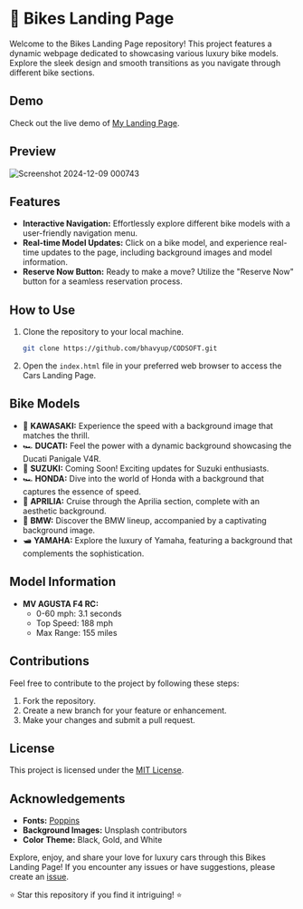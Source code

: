 # 🚗 Bikes Landing Page

Welcome to the Bikes Landing Page repository! This project features a dynamic webpage dedicated to showcasing various luxury bike models. Explore the sleek design and smooth transitions as you navigate through different bike sections.

## Demo

Check out the live demo of [My Landing Page](https://bhavy-upreti-landing-page.netlify.app/).

## Preview

![Screenshot 2024-12-09 000743](https://github.com/user-attachments/assets/37340e46-8f51-417d-ba42-30510564b66c)


## Features
- **Interactive Navigation:** Effortlessly explore different bike models with a user-friendly navigation menu.
- **Real-time Model Updates:** Click on a bike model, and experience real-time updates to the page, including background images and model information.
- **Reserve Now Button:** Ready to make a move? Utilize the "Reserve Now" button for a seamless reservation process.

## How to Use
1. Clone the repository to your local machine.
   ```bash
   git clone https://github.com/bhavyup/CODSOFT.git
   ```

2. Open the `index.html` file in your preferred web browser to access the Cars Landing Page.

## Bike Models
- 🚗 **KAWASAKI:** Experience the speed with a background image that matches the thrill.
- 🏎️ **DUCATI:** Feel the power with a dynamic background showcasing the Ducati Panigale V4R.
- 🚀 **SUZUKI:** Coming Soon! Exciting updates for Suzuki enthusiasts.
- 🏎️ **HONDA:** Dive into the world of Honda with a background that captures the essence of speed.
- 🚙 **APRILIA:** Cruise through the Aprilia section, complete with an aesthetic background.
- 🚗 **BMW:** Discover the BMW lineup, accompanied by a captivating background image.
- 🛥️ **YAMAHA:** Explore the luxury of Yamaha, featuring a background that complements the sophistication.

## Model Information
- **MV AGUSTA F4 RC:**
  - 0-60 mph: 3.1 seconds
  - Top Speed: 188 mph
  - Max Range: 155 miles

## Contributions
Feel free to contribute to the project by following these steps:
1. Fork the repository.
2. Create a new branch for your feature or enhancement.
3. Make your changes and submit a pull request.

## License
This project is licensed under the [MIT License](LICENSE).

## Acknowledgements
- **Fonts:** [Poppins](https://fonts.google.com/specimen/Poppins)
- **Background Images:** Unsplash contributors
- **Color Theme:** Black, Gold, and White

Explore, enjoy, and share your love for luxury cars through this Bikes Landing Page! If you encounter any issues or have suggestions, please create an [issue](https://github.com/bhavyup/CODSOFT/issues). 


⭐ Star this repository if you find it intriguing! ⭐
